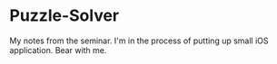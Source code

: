 Puzzle-Solver
=============

My notes from the seminar. I'm in the process of putting up small iOS application.  Bear with me.
